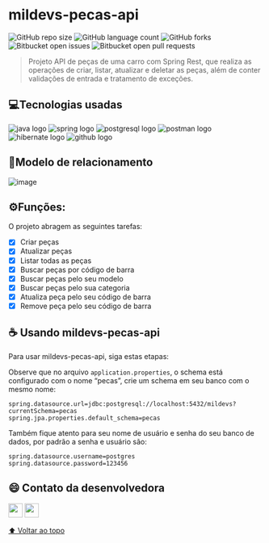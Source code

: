 # mildevs-pecas-api

<!---Esses são exemplos. Veja https://shields.io para outras pessoas ou para personalizar este conjunto de escudos. Você pode querer incluir dependências, status do projeto e informações de licença aqui--->

![GitHub repo size](https://img.shields.io/github/repo-size/BeatrizSouz/mildevs-pecas-api?style=for-the-badge)
![GitHub language count](https://img.shields.io/github/languages/count/BeatrizSouz/mildevs-pecas-api?style=for-the-badge)
![GitHub forks](https://img.shields.io/github/forks/BeatrizSouz/mildevs-pecas-api?style=for-the-badge)
![Bitbucket open issues](https://img.shields.io/bitbucket/issues/BeatrizSouz/mildevs-pecas-api?style=for-the-badge)
![Bitbucket open pull requests](https://img.shields.io/bitbucket/pr-raw/BeatrizSouz/mildevs-pecas-api?style=for-the-badge)



> Projeto API de peças de uma carro com Spring Rest, que realiza as operações de criar, listar, atualizar e deletar as peças, além de conter validações de entrada e tratamento de exceções.

## 💻Tecnologias usadas
![java logo](https://img.shields.io/badge/Java-ED8B00?style=for-the-badge&logo=java&logoColor=white)
![spring logo](https://img.shields.io/badge/Spring-6DB33F?style=for-the-badge&logo=spring&logoColor=white)
![postgresql logo](https://img.shields.io/badge/PostgreSQL-316192?style=for-the-badge&logo=postgresql&logoColor=white)
![postman logo](https://img.shields.io/badge/postman-FF6C37?style=for-the-badge&logo=postman&logoColor=white)
![hibernate logo](https://img.shields.io/badge/Hibernate-59666C?style=for-the-badge&logo=Hibernate&logoColor=white)
![github logo](https://img.shields.io/badge/Git-E34F26?style=for-the-badge&logo=git&logoColor=white)


## 🔧Modelo de relacionamento

![image](https://user-images.githubusercontent.com/112733336/219743684-bb999daf-8c97-49bd-b2c6-c199f818b669.png)



## ⚙Funções:

O projeto abragem as seguintes tarefas:

- [x] Criar peças
- [x] Atualizar peças
- [x] Listar todas as peças
- [x] Buscar peças por código de barra
- [x] Buscar peças pelo seu modelo
- [x] Buscar peças pelo sua categoria
- [x] Atualiza peça pelo seu código de barra
- [x] Remove peça pelo seu código de barra

## ☕ Usando mildevs-pecas-api

Para usar mildevs-pecas-api, siga estas etapas:

Observe que no arquivo `application.properties`, o schema está configurado com o nome “pecas”, crie um  schema em seu banco com o mesmo nome:

```
spring.datasource.url=jdbc:postgresql://localhost:5432/mildevs?currentSchema=pecas
spring.jpa.properties.default_schema=pecas
```
Também fique atento para seu nome de usuário e senha do seu banco de dados, por padrão a senha e usuário são: 
```
spring.datasource.username=postgres
spring.datasource.password=123456

```

## 😄 Contato da desenvolvedora <br>

<p>

<div align="left"> 
  <a href = "mailto:beatrizdesouzacarvalho@outlook.com"><img  height="28cm" src="https://img.shields.io/badge/Outlook-email-blue" target="_blank"></a>
  <a href="https://www.linkedin.com/in/beatriz-de-souza-carvalho/" target="_blank"><img height="28cm" src="https://img.shields.io/badge/-LinkedIn-%230077B5?style=for-the-badge&logo=linkedin&logoColor=white" target="_blank"></a>    
</div>	

[⬆ Voltar ao topo](#nome-do-projeto)<br>
